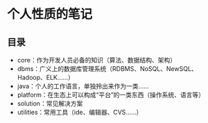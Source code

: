 # 个人性质的笔记

## 目录

- core：作为开发人员必备的知识（算法、数据结构、架构）
- dbms：广义上的数据库管理系统（RDBMS、NoSQL、NewSQL、Hadoop、ELK……）
- java：个人的工作语言，单独拎出来作为一类……
- platform：在生态上可以构成“平台”的一类东西（操作系统、语言等）
- solution：常见解决方案
- utilities：常用工具（ide、编辑器、CVS……）